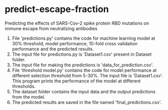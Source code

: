 # predict-escape-fraction
Predicting the effects of SARS-Cov-2 spike protein RBD mutations on immune escape from neutralizing antibodies

1. File 'predictions.py' contains the code for machine learning model at 30% threshold, model performance, 10-fold cross validation performance and the predicted results.
2. The input file for predictions.py is 'Dataset1.csv' present in Dataset folder.
3. The input file for making the predictions is 'data_for_prediction.csv'.
4. File 'threshold model.py' contains the code for model performance at different selection threshold from 5-30%. The input file is 'Dataset1.csv'. This program prints the performance of the model at different thresholds.
5. The dataset folder contains the input data and the output predictions from the model.
6. The predicted results are saved in the file named 'final_predictions.csv'.
